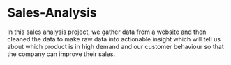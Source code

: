 # Sales-Analysis
In this sales analysis project, we gather data from a website and then cleaned the data to make raw data into actionable insight which will tell us about which product is in high demand and our customer behaviour so that the company can improve their sales. 
